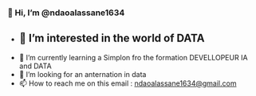 ### 👋 Hi, I’m @ndaoalassane1634
- ## 👀 I’m interested in the world of DATA
- 🌱 I’m currently learning a Simplon fro the formation DEVELLOPEUR IA and DATA
- 💞️ I’m looking for an anternation in data
- 📫 How to reach me on this email : ndaoalassane1634@gmail.com


<!---
ndaoalassane1634/ndaoalassane1634 is a ✨ special ✨ repository because its `README.md` (this file) appears on your GitHub profile.
You can click the Preview link to take a look at your changes.
--->
